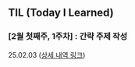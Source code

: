 ## TIL (Today I Learned)

### [2월 첫째주, 1주차] : 간략 주제 작성 

25.02.03 ([상세 내역 링크](https://github.com/100-hours-a-week/lydia-til/blob/863a17a7566df9dea5b5435b2499b103914d1e95/Feb/2025-02-03.md))
